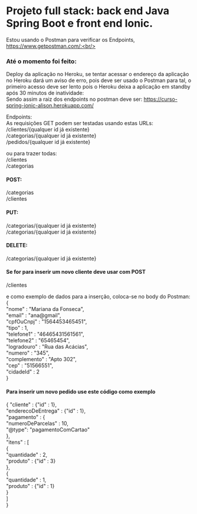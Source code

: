 # Projeto full stack: back end Java Spring Boot e front end Ionic. #
Estou usando o Postman para verificar os Endpoints, https://www.getpostman.com/:<br/>
<br/> 

### Até o momento foi feito:

Deploy da aplicação no Heroku, se tentar acessar o endereço da aplicação no Heroku dará um aviso de erro, pois deve ser usado o Postman para tal, o primeiro acesso deve ser lento pois o Heroku deixa a aplicação em standby após 30 minutos de inatividade:<br/>
Sendo assim a raiz dos endpoints no postman deve ser: https://curso-spring-ionic-alison.herokuapp.com/<br/>

Endpoints: <br/>
As requisições GET podem ser testadas usando estas URLs: <br/>
/clientes/{qualquer id já existente} <br/>
/categorias/{qualquer id já existente} <br/>
/pedidos/{qualquer id já existente} <br/>

ou para trazer todas: <br/>
/clientes <br/>
/categorias <br/>

#### POST:<br/>
/categorias <br/>
/clientes <br/>

#### PUT: <br/>
/categorias/{qualquer id já existente} <br/>
/categorias/{qualquer id já existente} <br/>

#### DELETE: <br/>
/categorias/{qualquer id já existente} <br/>

#### Se for para inserir um novo cliente deve usar com POST <br/>
/clientes <br/>

e como exemplo de dados para a inserção, coloca-se no body do Postman: <br/>
 {<br/>
	"nome" : "Mariana da Fonseca",<br/>
	"email" : "ana@gmail",<br/>
	"cpfOuCnpj" : "1564453465451",<br/>
	"tipo" : 1,<br/>
	"telefone1" : "46465431561561",<br/>
	"telefone2" : "65465454",<br/>
	"logradouro" : "Rua das Acácias",<br/>
	"numero" : "345",<br/>
	"complemento" : "Apto 302",<br/>
	"cep" : "51566551",<br/>
	"cidadeId" : 2<br/>
}<br/>

#### Para inserir um novo pedido use este código como exemplo
{
	"cliente" : {"id" : 1},<br/>
	"enderecoDeEntrega" : {"id" : 1},<br/>
	"pagamento" : {<br/>
				"numeroDeParcelas" : 10,<br/>
				"@type": "pagamentoComCartao"<br/>
	},<br/>
	"itens" : [<br/>
		{<br/>
		"quantidade" : 2,<br/>
		"produto" : {"id" : 3}<br/>
		},<br/>
		{<br/>
		"quantidade" : 1,<br/>
		"produto" : {"id" : 1}<br/>
		}<br/>
	]<br/>
}<br/>




